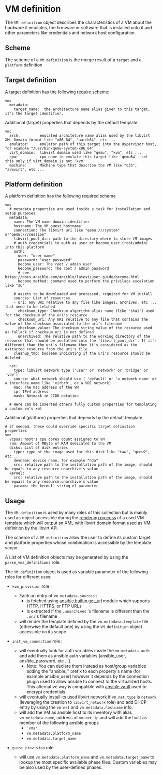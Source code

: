 # VM definition

The `VM definition` object describes the characteristics of a VM about the hardware it emulates, the firmware or software that is installed onto it and other parameters like credentials and network host configuration.

## Scheme 
The scheme of a `VM definition` is the merge result of a `target` and a `platform` definition.

## Target definition
A target definition has the following require scheme:
```
vm:
  metadata:
    target_name:  the architecture name alias given to this target, it's the target identifier.
```
Additional (target) properties that depends by the default template
```
vm:
  arch:         emulated architeture name alias used by the libvirt XML Domain format like "x86_64", "aarch64", etc ...
  emulator:     emulator path of this target into the Hypervisor host, for example "/usr/bin/qemu-system-x86_64" 
  virt_domain:  libvirt domain used like "qemu", "kvm", etc ...
  cpu:          cpu name to emulate this target like 'qemu64'. set this only if virt_domain is not 'kvm'
  machine:      Machine type that describe the VM like "q35", "armvirt", etc ...
```
## Platform definition 
A platform definition has the following required scheme

```
vm:
  # metadata properties are used inside a task for installation and setup purposes
  metadata:
    name: The VM name domain identifier 
    hostname: The VM guest hostname
    connection: The libvirt uri like "qemu:///system" or"qemu:///session"  
    libvirt_pool_dir: path to the directory where to store VM images
    # auth credentials to auth as user or become_user (root/admin) into this platform
    auth:
      user: "user name"
      password: "user password"
      become_user: The root / admin user
      become_password: The root / admin password
      # see https://docs.ansible.com/ansible/latest/user_guide/become.html 
      become_method: command used to perform the privilage escalation like "su" 
      
    # assets to be downloaded and processed, required for VM install 
    sources: List of resources
    - uri: Any URI relative to any file like images, archives, etc ... that need to be fetched
      checksum_type: Checksum algorithm alias name (like 'sha1') used for the checksum of the uri's resource
      checksum_uri: Any URI relative to any file that contains the value of the checksum associated to the uri's filename
      checksum_value: The checksum string value of the resource used as fallack if checksum_uri is not defined
      unarchived: The relative path to the working directory of the resource that should be installed into the 'libvirt_pool_dir'. If it's different than the uri's filename then it's considered as the extracted resource from the uri's file
    cleanup_tmp: boolean indicating if the uri's resource should be deleted

  net:
    type: libvirt network type ('user' or 'network' or 'bridge' or 'vde')
    source: what network should use ( 'default' or 'a network name' or a interface name like 'virbr0', or a VDE network)
    mac: The mac address of the VM
    ip: IPv4 address
    mask: Netmask in CIDR notation

  # Here can be inserted others fully custom properties for templating a custom vm's xml

```
Additional (platform) properties that depends by the default template
```
# if needed, these could override specific target definition properties
vm:
  vcpus: host's cpu cores count assigned to VM
  ram: Amount of MByte of RAM dedicated to the VM
  disks: List of disk entries
  - type: type of the image used for this disk like "raw", "qcow2", etc ...
    devname: device name, for example "hda"
    src: relative path to the installation path of the image, should be equals to any resource.unarchive's value
  kernel:
    src: relative path to the installation path of the image, should be equals to any resource.unarchive's value
    params: the kernel' string of parameter
```

## Usage 
The `VM definition` is used by many roles of this collection but is mainly used as object accessible during the [rendering process](https://jinja.palletsprojects.com/en/3.0.x/templates/) of a used VM template which will output an XML with libvirt domain format used as VM definition by the libvirt API.

The scheme of a `VM definition` allow the user to define its custom target and platform properties whose combination is accessible by the template scope.

A List of VM definition objects may be generated by using the `parse_vms_definitions` role.

The `VM definition` object is used as variable parameter of the following roles for different uses:

- `kvm_provision` role :
  - Each uri entry of `vm.metadata.sources` :
    - is fetched using [ansible.builtin.get_url](https://docs.ansible.com/ansible/latest/collections/ansible/builtin/get_url_module.html) module which supports HTTP, HTTPS, or FTP URLs
    - is extracted if the `.unarchived` 's filename is different than the `.uri`'s filename
  -  will render the template defined by the `vm.metadata.template` file (otherwise the default one) by using the `VM definition` object accessible on its scope.

- `init_vm_connection` role :
  - will eventually look for auth variables inside the `vm.metadata.auth` and add them as ansible auth variables (ansible_user, ansible_password, etc ...).
    - Note: You can declare them instead as host/group variables adding the "ansible_" prefix to each property's name (for example ansible_user) however it depends by the connection plugin used to allow ansible to connect to the virtualized hosts. This alternative way is compatible with [ansible vault](https://docs.ansible.com/ansible/latest/user_guide/vault.html) used to encrypt credentials.
  - will eventually install its used libvirt network if `vm.net.type` is `network` (leveraging the creation to `libvirt_network` role) and add DHCP entry by using the `vm.net` and `vm.metadata.hostname` info.
  - will add the VM as ansible host to its inventory with alias `vm.metadata.name`, address of `vm.net.ip` and will add the host as member of the following ansible groups
    - `'vms'`
    - `vm.metadata.platform_name`
    - `vm.metadata.target_name`

- `guest_provision` role
  - will use `vm.metadata.platform_name` and `vm.metadata.target_name` to lookup the most specific available phase files. Custom variables may be also used by the user-defined phases.
